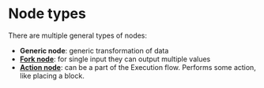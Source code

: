 # Node types

There are multiple general types of nodes:

-   **Generic node**: generic transformation of data
-   **[Fork node](node_types/fork)**: for single input they can output multiple values
-   **[Action node](node_types/action)**: can be a part of the Execution flow. Performs some action, like placing a block.
